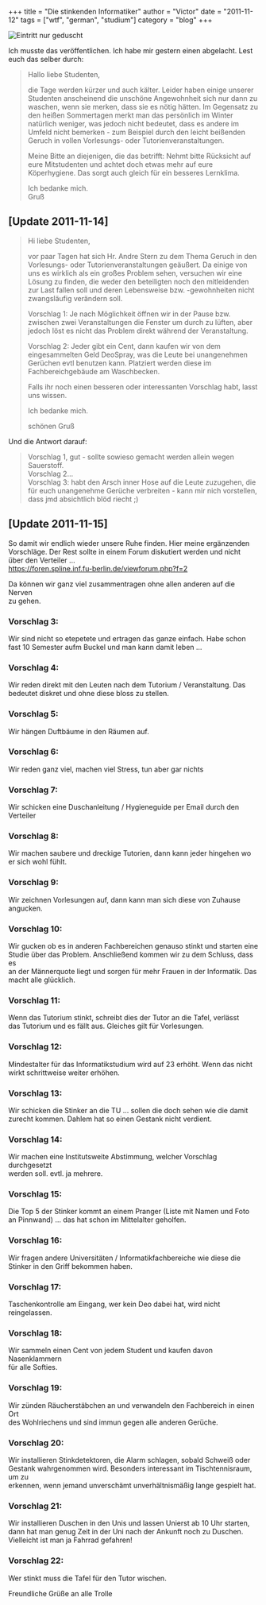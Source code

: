 +++
title = "Die stinkenden Informatiker"
author = "Victor"
date = "2011-11-12"
tags = ["wtf", "german", "studium"]
category = "blog"
+++

![Eintritt nur geduscht](/posts/img/2011/263/eintritt_nur_geduscht.jpg)

Ich musste das veröffentlichen. Ich habe mir gestern einen abgelacht. Lest euch das selber durch:

> Hallo liebe Studenten,
> 
> die Tage werden kürzer und auch kälter. Leider haben einige unserer Studenten anscheinend die unschöne Angewohnheit sich nur dann zu waschen, wenn sie merken, dass sie es nötig hätten. Im Gegensatz zu den heißen Sommertagen merkt man das persönlich im Winter natürlich weniger, was jedoch nicht bedeutet, dass es andere im Umfeld nicht bemerken - zum Beispiel durch den leicht beißenden Geruch in vollen Vorlesungs- oder Tutorienveranstaltungen.
> 
> Meine Bitte an diejenigen, die das betrifft: Nehmt bitte Rücksicht auf eure Mitstudenten und achtet doch etwas mehr auf eure Köperhygiene. Das sorgt auch gleich für ein besseres Lernklima.
> 
> Ich bedanke mich.  
> Gruß

## [Update 2011-11-14]

> Hi liebe Studenten,
> 
> vor paar Tagen hat sich Hr. Andre Stern zu dem Thema Geruch in den Vorlesungs- oder Tutorienveranstaltungen geäußert. Da einige von uns es wirklich als ein großes Problem sehen, versuchen wir eine Lösung zu finden, die weder den beteiligten noch den mitleidenden zur Last fallen soll und deren Lebensweise bzw. -gewohnheiten nicht zwangsläufig verändern soll.
> 
> Vorschlag 1: Je nach Möglichkeit öffnen wir in der Pause bzw. zwischen zwei Veranstaltungen die Fenster um durch zu lüften, aber jedoch löst es nicht das Problem direkt während der Veranstaltung.
> 
> Vorschlag 2: Jeder gibt ein Cent, dann kaufen wir von dem eingesammelten Geld DeoSpray, was die Leute bei unangenehmen Gerüchen evtl benutzen kann. Platziert werden diese im Fachbereichgebäude am Waschbecken.
> 
> Falls ihr noch einen besseren oder interessanten Vorschlag habt, lasst uns wissen.
> 
> Ich bedanke mich.
> 
> schönen Gruß

Und die Antwort darauf:

> Vorschlag 1, gut - sollte sowieso gemacht werden allein wegen Sauerstoff.  
> Vorschlag 2...  
> Vorschlag 3: habt den Arsch inner Hose auf die Leute zuzugehen, die für euch unangenehme Gerüche verbreiten - kann mir nich vorstellen, dass jmd absichtlich blöd riecht ;)

## [Update 2011-11-15]

So damit wir endlich wieder unsere Ruhe finden. Hier meine ergänzenden  
Vorschläge. Der Rest sollte in einem Forum diskutiert werden und nicht  
über den Verteiler ...  
<https://foren.spline.inf.fu-berlin.de/viewforum.php?f=2>

Da können wir ganz viel zusammentragen ohne allen anderen auf die Nerven  
zu gehen.

### Vorschlag 3:

Wir sind nicht so etepetete und ertragen das ganze einfach. Habe schon  
fast 10 Semester aufm Buckel und man kann damit leben ...

### Vorschlag 4:

Wir reden direkt mit den Leuten nach dem Tutorium / Veranstaltung. Das  
bedeutet diskret und ohne diese bloss zu stellen.

### Vorschlag 5:

Wir hängen Duftbäume in den Räumen auf.

### Vorschlag 6:

Wir reden ganz viel, machen viel Stress, tun aber gar nichts

### Vorschlag 7:

Wir schicken eine Duschanleitung / Hygieneguide per Email durch den  
Verteiler

### Vorschlag 8:

Wir machen saubere und dreckige Tutorien, dann kann jeder hingehen wo er sich wohl fühlt.

### Vorschlag 9:

Wir zeichnen Vorlesungen auf, dann kann man sich diese von Zuhause angucken.

### Vorschlag 10:

Wir gucken ob es in anderen Fachbereichen genauso stinkt und starten eine  
Studie über das Problem. Anschließend kommen wir zu dem Schluss, dass es  
an der Männerquote liegt und sorgen für mehr Frauen in der Informatik. Das  
macht alle glücklich.


### Vorschlag 11:

Wenn das Tutorium stinkt, schreibt dies der Tutor an die Tafel, verlässt  
das Tutorium und es fällt aus. Gleiches gilt für Vorlesungen.

### Vorschlag 12:

Mindestalter für das Informatikstudium wird auf 23 erhöht. Wenn das nicht  
wirkt schrittweise weiter erhöhen.

### Vorschlag 13:

Wir schicken die Stinker an die TU ... sollen die doch sehen wie die damit zurecht kommen. Dahlem hat so einen Gestank nicht verdient.

### Vorschlag 14:

Wir machen eine Institutsweite Abstimmung, welcher Vorschlag durchgesetzt  
werden soll. evtl. ja mehrere.

### Vorschlag 15:

Die Top 5 der Stinker kommt an einem Pranger (Liste mit Namen und Foto an Pinnwand) ... das hat schon im Mittelalter geholfen.

### Vorschlag 16:

Wir fragen andere Universitäten / Informatikfachbereiche wie diese die  
Stinker in den Griff bekommen haben.

### Vorschlag 17:

Taschenkontrolle am Eingang, wer kein Deo dabei hat, wird nicht reingelassen.

### Vorschlag 18:

Wir sammeln einen Cent von jedem Student und kaufen davon Nasenklammern  
für alle Softies.

### Vorschlag 19:

Wir zünden Räucherstäbchen an und verwandeln den Fachbereich in einen Ort  
des Wohlriechens und sind immun gegen alle anderen Gerüche.

### Vorschlag 20:

Wir installieren Stinkdetektoren, die Alarm schlagen, sobald Schweiß oder  
Gestank wahrgenommen wird. Besonders interessant im Tischtennisraum, um zu  
erkennen, wenn jemand unverschämt unverhältnismäßig lange gespielt hat.

### Vorschlag 21:

Wir installieren Duschen in den Unis und lassen Unierst ab 10 Uhr starten,  
dann hat man genug Zeit in der Uni nach der Ankunft noch zu Duschen.  
Vielleicht ist man ja Fahrrad gefahren!

### Vorschlag 22:

Wer stinkt muss die Tafel für den Tutor wischen.

Freundliche Grüße an alle Trolle
